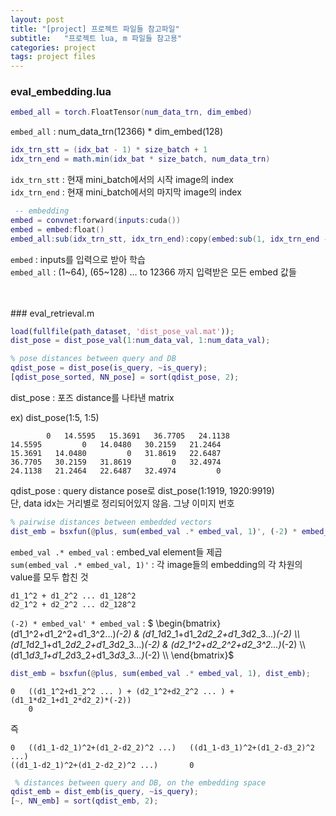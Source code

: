 ```yaml
---
layout: post
title: "[project] 프로젝트 파일들 참고파일"
subtitle:   "프로젝트 lua, m 파일들 참고용"
categories: project
tags: project files
---
```


### eval_embedding.lua

```lua
embed_all = torch.FloatTensor(num_data_trn, dim_embed)
 ```
`embed_all` : num_data_trn(12366) * dim_embed(128)

```lua
idx_trn_stt = (idx_bat - 1) * size_batch + 1
idx_trn_end = math.min(idx_bat * size_batch, num_data_trn)
```

`idx_trn_stt` : 현재 mini_batch에서의 시작 image의 index <br />
`idx_trn_end` : 현재 mini_batch에서의 마지막 image의 index


```lua
 -- embedding
embed = convnet:forward(inputs:cuda())
embed = embed:float()
embed_all:sub(idx_trn_stt, idx_trn_end):copy(embed:sub(1, idx_trn_end - idx_trn_stt + 1))
```
`embed` : inputs를 입력으로 받아 학습 <br />
`embed_all` : (1~64), (65~128) ... to 12366 까지 입력받은
모든 embed 값들

<br />
<br />
### eval_retrieval.m

```Matlab
load(fullfile(path_dataset, 'dist_pose_val.mat'));
dist_pose = dist_pose_val(1:num_data_val, 1:num_data_val);

% pose distances between query and DB
qdist_pose = dist_pose(is_query, ~is_query);
[qdist_pose_sorted, NN_pose] = sort(qdist_pose, 2);
```
dist_pose : 포즈 distance를 나타낸 matrix

ex) dist_pose(1:5, 1:5)
```
        0   14.5595   15.3691   36.7705   24.1138
14.5595         0   14.0480   30.2159   21.2464
15.3691   14.0480         0   31.8619   22.6487
36.7705   30.2159   31.8619         0   32.4974
24.1138   21.2464   22.6487   32.4974         0
```

qdist_pose : query distance pose로 dist_pose(1:1919, 1920:9919) <br />
단, data idx는 거리별로 정리되어있지 않음. 그냥 이미지 번호

```Matlab
% pairwise distances between embedded vectors
dist_emb = bsxfun(@plus, sum(embed_val .* embed_val, 1)', (-2) * embed_val' * embed_val);
```

`embed_val .* embed_val` : embed_val element들 제곱 <br />
`sum(embed_val .* embed_val, 1)'` : 각 image들의 embedding의 각 차원의 value를 모두 합친 것 <br />
```
d1_1^2 + d1_2^2 ... d1_128^2
d2_1^2 + d2_2^2 ... d2_128^2
```


`(-2) * embed_val' * embed_val` : 
$ \begin{bmatrix}
(d1_1^2+d1_2^2+d1_3^2...)*(-2) & (d1_1*d2_1+d1_2*d2_2+d1_3*d2_3...)*(-2) \\\\ 
(d1_1*d2_1+d1_2*d2_2+d1_3*d2_3...)*(-2) & (d2_1^2+d2_2^2+d2_3^2...)*(-2) \\\\
(d1_1*d3_1+d1_2*d3_2+d1_3*d3_3...)*(-2) \\\\
\end{bmatrix}$

``` Matlab
dist_emb = bsxfun(@plus, sum(embed_val .* embed_val, 1), dist_emb);
```

```
0   ((d1_1^2+d1_2^2 ... ) + (d2_1^2+d2_2^2 ... ) + (d1_1*d2_1+d1_2*d2_2)*(-2))
    0
```
즉
```
0   ((d1_1-d2_1)^2+(d1_2-d2_2)^2 ...)   ((d1_1-d3_1)^2+(d1_2-d3_2)^2 ...)
((d1_1-d2_1)^2+(d1_2-d2_2)^2 ...)       0
```

``` Matlab
 % distances between query and DB, on the embedding space
qdist_emb = dist_emb(is_query, ~is_query);
[~, NN_emb] = sort(qdist_emb, 2);
```